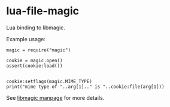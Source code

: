 lua-file-magic
==============

Lua binding to libmagic.

Example usage:

```
magic = require("magic")

cookie = magic.open()
assert(cookie:load())


cookie:setflags(magic.MIME_TYPE)
print("mime type of "..arg[1].." is "..cookie:file(arg[1]))
```

See [libmagic manpage][] for more details.


[libmagic manpage]: http://linux.die.net/man/3/libmagic
